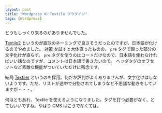 ```yaml
---
layout: post
title: "Wordpress の Textile プラグイン"
tags: [Wordpress]
---
```


どうもしっくり来るのがありませんでした。

[Textile2](http://wordpress.org/extend/plugins/textile-2/) というのが直球のネーミングで良さそうだったのですが、日本語が化けるのでやめました。
[対策](http://wordpress.org/support/topic/253662) を試すと大体直ったものの、 `pre` タグで囲った部分の文字化けが直らず。 `pre` タグを使うのはコードだけなので、日本語を使わなければいい話なのですが、コメントは日本語で書きたいので。
ヘッダタグのオフセットなど素敵な機能がついていただけに残念です。

結局 [Textiler](http://wordpress.org/extend/plugins/textiler/) というのを採用。何だか評判がよくありませんが、文字化けはしないようです。ただ、リストが途中で分割されてしまうなど不思議な動きをしていますが・・・。

何はともあれ、Textile を使えるようになりました。タグを打つ必要がなく、とてもいいですね。やはり CMS はこうでなくては。
